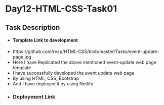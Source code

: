 <h1>Day12-HTML-CSS-Task01</h1>
<h2>Task Description</h2>
<ul>
  <li><h4>Template Link to development</h4></li>
  <li>https://github.com/rvsp/HTML-CSS/blob/master/Tasks/event-update-page.jpg</li>
  <li>Here I have Replicated the above mentioned event-update web page template</li>
  <li>I have successfully developed the event update web page</li>
  <li>By using HTML, CSS, Bootstrap</li>
  <li>And I have deployed it by using Netlify</li>
  <li><h3>Deployment Link</h3></li>
</ul>
